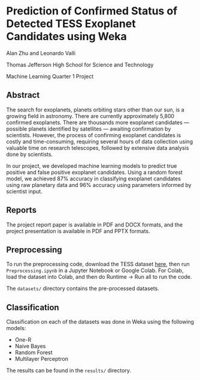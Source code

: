 # Prediction of Confirmed Status of Detected TESS Exoplanet Candidates using Weka 

Alan Zhu and Leonardo Valli

Thomas Jefferson High School for Science and Technology

Machine Learning Quarter 1 Project

## Abstract
The search for exoplanets, planets orbiting stars other than our sun, is a growing field in 
astronomy. There are currently approximately 5,800 confirmed exoplanets. There are thousands 
more exoplanet candidates — possible planets identified by satellites — awaiting confirmation 
by scientists. However, the process of confirming exoplanet candidates is costly and 
time-consuming, requiring several hours of data collection using valuable time on research 
telescopes, followed by extensive data analysis done by scientists. 
 
In our project, we developed machine learning models to predict true positive and 
false positive exoplanet candidates. Using a random forest model, we achieved 87% accuracy
in classifying exoplanet candidates using raw planetary data and 96% accuracy using parameters
informed by scientist input.

## Reports
The project report paper is available in PDF and DOCX formats, and the project presentation is available in PDF and PPTX formats.

## Preprocessing

To run the preprocessing code, download the TESS dataset [here](https://exofop.ipac.caltech.edu/tess/view_toi.php), then run `Preprocessing.ipynb` in a Jupyter Notebook or Google Colab. For Colab, load the dataset into Colab, and then do Runtime -> Run all to run the code.

The `datasets/` directory contains the pre-processed datasets.

## Classification
Classification on each of the datasets was done in Weka using the following models:
- One-R
- Naive Bayes
- Random Forest
- Multilayer Perceptron

The results can be found in the `results/` directory.
